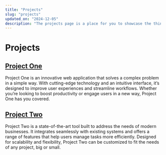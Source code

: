 ```yaml
---
title: "Projects"
slug: "projects"
updated_on: "2024-12-05"
description: "The projects page is a place for you to showcase the things you have made and worked on over the years."
---
```


# Projects

## [Project One](https://en.wikipedia.org/wiki/Main_Page)

Project One is an innovative web application that solves a complex problem in a simple way. With cutting-edge technology and an intuitive interface, it’s designed to improve user experiences and streamline workflows. Whether you’re looking to boost productivity or engage users in a new way, Project One has you covered.

## [Project Two](https://en.wikipedia.org/wiki/Main_Page)

Project Two is a state-of-the-art tool built to address the needs of modern businesses. It integrates seamlessly with existing systems and offers a range of features that help users manage tasks more efficiently. Designed for scalability and flexibility, Project Two can be customized to fit the needs of any project, big or small.